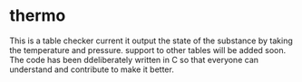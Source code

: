 # thermo
This is a table checker
current it output the state of the substance by taking the temperature and pressure.
support to other tables will be added soon.
The code has been ddeliberately written in C so that everyone can understand and contribute to make it better. 
